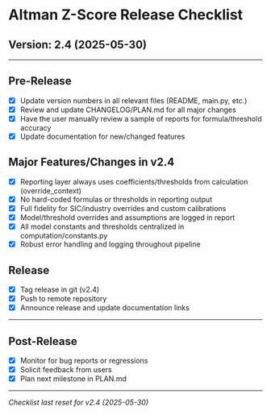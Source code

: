 # Altman Z-Score Release Checklist

## Version: 2.4 (2025-05-30)

---

## Pre-Release
- [x] Update version numbers in all relevant files (README, main.py, etc.)
- [x] Review and update CHANGELOG/PLAN.md for all major changes
- [x] Have the user manually review a sample of reports for formula/threshold accuracy
- [x] Update documentation for new/changed features

## Major Features/Changes in v2.4
- [x] Reporting layer always uses coefficients/thresholds from calculation (override_context)
- [x] No hard-coded formulas or thresholds in reporting output
- [x] Full fidelity for SIC/industry overrides and custom calibrations
- [x] Model/threshold overrides and assumptions are logged in report
- [x] All model constants and thresholds centralized in computation/constants.py
- [x] Robust error handling and logging throughout pipeline

## Release
- [x] Tag release in git (v2.4)
- [x] Push to remote repository
- [x] Announce release and update documentation links

---

## Post-Release
- [x] Monitor for bug reports or regressions
- [x] Solicit feedback from users
- [x] Plan next milestone in PLAN.md

---

*Checklist last reset for v2.4 (2025-05-30)*
